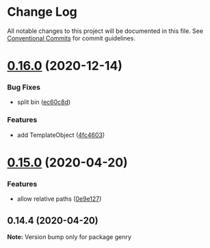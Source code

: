 # Change Log

All notable changes to this project will be documented in this file.
See [Conventional Commits](https://conventionalcommits.org) for commit guidelines.

# [0.16.0](https://github.com/KrickRay/genry/compare/v0.15.0...v0.16.0) (2020-12-14)


### Bug Fixes

* split bin ([ec60c8d](https://github.com/KrickRay/genry/commit/ec60c8d4dd90da1ac9d2e798ad19a9ecd53373c0))


### Features

* add TemplateObject ([4fc4603](https://github.com/KrickRay/genry/commit/4fc4603d7a14a6185226bd8ac5e229d76cabe851))





# [0.15.0](https://github.com/KrickRay/genry/compare/v0.14.4...v0.15.0) (2020-04-20)


### Features

* allow relative paths ([0e9e127](https://github.com/KrickRay/genry/commit/0e9e127a25dd8beb04e8c17ca86e083ca2c91ca6))





## 0.14.4 (2020-04-20)

**Note:** Version bump only for package genry
